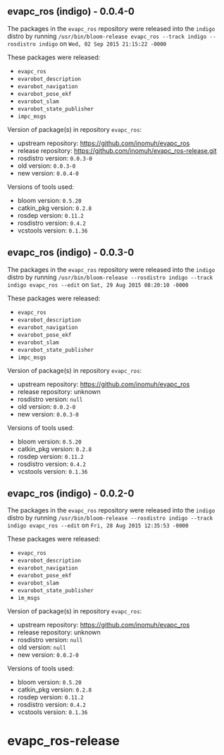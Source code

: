 ## evapc_ros (indigo) - 0.0.4-0

The packages in the `evapc_ros` repository were released into the `indigo` distro by running `/usr/bin/bloom-release evapc_ros --track indigo --rosdistro indigo` on `Wed, 02 Sep 2015 21:15:22 -0000`

These packages were released:
- `evapc_ros`
- `evarobot_description`
- `evarobot_navigation`
- `evarobot_pose_ekf`
- `evarobot_slam`
- `evarobot_state_publisher`
- `impc_msgs`

Version of package(s) in repository `evapc_ros`:
- upstream repository: https://github.com/inomuh/evapc_ros
- release repository: https://github.com/inomuh/evapc_ros-release.git
- rosdistro version: `0.0.3-0`
- old version: `0.0.3-0`
- new version: `0.0.4-0`

Versions of tools used:
- bloom version: `0.5.20`
- catkin_pkg version: `0.2.8`
- rosdep version: `0.11.2`
- rosdistro version: `0.4.2`
- vcstools version: `0.1.36`


## evapc_ros (indigo) - 0.0.3-0

The packages in the `evapc_ros` repository were released into the `indigo` distro by running `/usr/bin/bloom-release --rosdistro indigo --track indigo evapc_ros --edit` on `Sat, 29 Aug 2015 08:20:10 -0000`

These packages were released:
- `evapc_ros`
- `evarobot_description`
- `evarobot_navigation`
- `evarobot_pose_ekf`
- `evarobot_slam`
- `evarobot_state_publisher`
- `impc_msgs`

Version of package(s) in repository `evapc_ros`:
- upstream repository: https://github.com/inomuh/evapc_ros
- release repository: unknown
- rosdistro version: `null`
- old version: `0.0.2-0`
- new version: `0.0.3-0`

Versions of tools used:
- bloom version: `0.5.20`
- catkin_pkg version: `0.2.8`
- rosdep version: `0.11.2`
- rosdistro version: `0.4.2`
- vcstools version: `0.1.36`


## evapc_ros (indigo) - 0.0.2-0

The packages in the `evapc_ros` repository were released into the `indigo` distro by running `/usr/bin/bloom-release --rosdistro indigo --track indigo evapc_ros --edit` on `Fri, 28 Aug 2015 12:35:53 -0000`

These packages were released:
- `evapc_ros`
- `evarobot_description`
- `evarobot_navigation`
- `evarobot_pose_ekf`
- `evarobot_slam`
- `evarobot_state_publisher`
- `im_msgs`

Version of package(s) in repository `evapc_ros`:
- upstream repository: https://github.com/inomuh/evapc_ros
- release repository: unknown
- rosdistro version: `null`
- old version: `null`
- new version: `0.0.2-0`

Versions of tools used:
- bloom version: `0.5.20`
- catkin_pkg version: `0.2.8`
- rosdep version: `0.11.2`
- rosdistro version: `0.4.2`
- vcstools version: `0.1.36`


# evapc_ros-release
